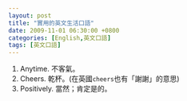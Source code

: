 ```yaml
---
layout: post
title: "實用的英文生活口語"
date: 2009-11-01 06:30:00 +0800
categories: [English,英文口語]
tags: [英文口語]
---
```



1. Anytime. 不客氣。
2. Cheers. 乾杯。(在英國`cheers`也有「謝謝」的意思)
3. Positively. 當然；肯定是的。
